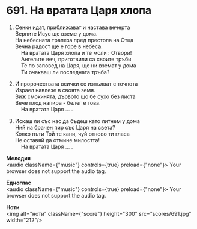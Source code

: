 # 691. На вратата Царя хлопа  

1. Сенки идат, приближават и настава вечерта  
Верните Исус ще вземе у дома.  
На небесната трапеза пред престола на Отца  
Вечна радост ще е горе в небеса.  
    На вратата Царя хлопа и те моли : Отвори!  
    Ангелите веч, приготвили са своите тръби  
    Те по заповед на Царя, ще ни вземат у дома  
    Ти очакваш ли последната тръба?  

2. И пророчествата всички се изпълват с точнота  
Израел навлезе в своята земя.  
Виж смокинята, дървото що бе сухо без листа  
Вече плод напира - белег е това.  
    На вратата Царя ... .  

3. Искаш ли със нас да бъдеш като литнем у дома  
Ний на брачен пир със Царя на света?  
Колко пъти Той те кани, чуй отново ти гласа  
Не оставяй да отмине милостта!  
    На вратата Царя ... .  

__Мелодия__  
<audio className={"music"} controls={true} preload={"none"}><source src="mp3/691.mp3" type="audio/mpeg"/>
Your browser does not support the audio tag.
</audio>  

__Едноглас__  
<audio className={"music"} controls={true} preload={"none"}><source src="transp/691.mp3" type="audio/mpeg"/>
Your browser does not support the audio tag.
</audio>  

__Ноти__  
<img alt="ноти" className={"score"} height="300" src="scores/691.jpg" width="212"/>
